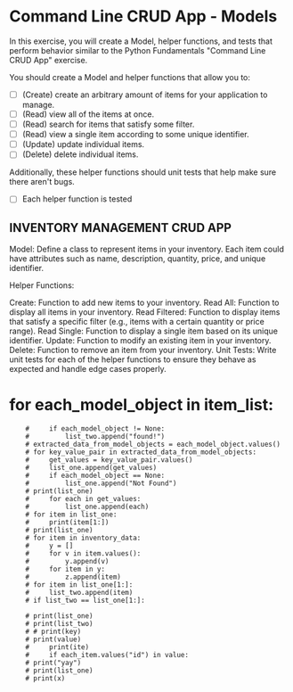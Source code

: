 # Command Line CRUD App - Models

In this exercise, you will create a Model, helper functions, and tests that perform behavior similar to the Python Fundamentals "Command Line CRUD App" exercise.

You should create a Model and helper functions that allow you to:

- [ ] (Create) create an arbitrary amount of items for your application to manage.
- [ ] (Read) view all of the items at once.
- [ ] (Read) search for items that satisfy some filter.
- [ ] (Read) view a single item according to some unique identifier.
- [ ] (Update) update individual items.
- [ ] (Delete) delete individual items.

Additionally, these helper functions should unit tests that help make sure there aren't bugs.

- [ ] Each helper function is tested



INVENTORY MANAGEMENT CRUD APP
-----------------------------
Model: Define a class to represent items in your inventory. Each item could have attributes such as name, description, quantity, price, and unique identifier.

Helper Functions:

Create: Function to add new items to your inventory.
Read All: Function to display all items in your inventory.
Read Filtered: Function to display items that satisfy a specific filter (e.g., items with a certain quantity or price range).
Read Single: Function to display a single item based on its unique identifier.
Update: Function to modify an existing item in your inventory.
Delete: Function to remove an item from your inventory.
Unit Tests: Write unit tests for each of the helper functions to ensure they behave as expected and handle edge cases properly.




















 # for each_model_object in item_list:
        #     if each_model_object != None:
        #         list_two.append("found!")
        # extracted_data_from_model_objects = each_model_object.values()
        # for key_value_pair in extracted_data_from_model_objects:
        #     get_values = key_value_pair.values()
        #     list_one.append(get_values)
        #     if each_model_object == None:
        #         list_one.append("Not Found")
        # print(list_one)
        #     for each in get_values:
        #         list_one.append(each)
        # for item in list_one:
        #     print(item[1:])
        # print(list_one)
        # for item in inventory_data:
        #     y = []
        #     for v in item.values():
        #         y.append(v)
        #     for item in y:
        #         z.append(item)
        # for item in list_one[1:]:
        #     list_two.append(item)
        # if list_two == list_one[1:]:

        # print(list_one)
        # print(list_two)
        # # print(key)
        # print(value)
        #     print(ite)
        #     if each_item.values("id") in value:
        # print("yay")
        # print(list_one)
        # print(x)

